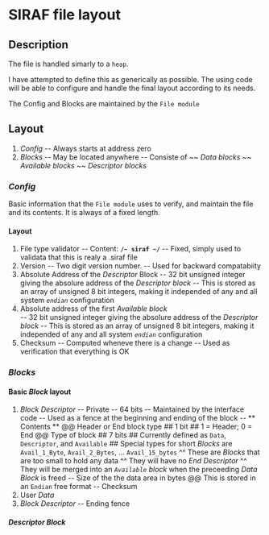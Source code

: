 # SIRAF file layout

## Description

The file is handled simarly to a `heap`.

I have attempted to define this as generically as possible. The using code will be able to configure and handle the
final layout according to its needs.

The Config and Blocks are maintained by the `File module`

## Layout

1. _Config_ 
    -- Always starts at address zero
2. _Blocks_
    -- May be located anywhere 
    -- Consiste of 
        ~~ _Data blocks_
        ~~ _Available blocks_
        ~~ _Descriptor blocks_

### _Config_

Basic information that the `File module` uses to verify, and maintain the file and its contents. It is always of a fixed length.

#### Layout
1. File type validator
    -- Content: **`/~ siraf ~/`**
    -- Fixed, simply used to validata that this is realy a .siraf file
2. Version
    -- Two digit version number.
    -- Used for backward compatabiity
3. Absolute Address of the _Descriptor_ Block
    -- 32 bit unsigned integer giving the absolure address of the _Descriptor block_
    -- This is stored as an array of unsigned 8 bit integers, making it independed of any and all system _`endian`_ configuration
4. Absolute address of the first _Available block_    
    -- 32 bit unsigned integer giving the absolure address of the _Descriptor block_
    -- This is stored as an array of unsigned 8 bit integers, making it independed of any and all system _`endian`_ configuration
5. Checksum
    -- Computed wheneve there is a change
    -- Used as verification that everything is OK

### _Blocks_

#### Basic _Block_ layout
1. _Block Descriptor_
    -- Private
    -- 64 bits
    -- Maintained by the interface code
    -- Used as a fence at the beginning and ending of the block
    -- ** Contents **
        @@ Header or End block type
            ## 1 bit
            ## 1 = Header; 0 = End
        @@ Type of block
            ## 7 bits
            ## Currently defined as `Data`, `Descriptor`, and `Available`
            ## Special types for short _Blocks_ are `Avail_1_Byte`, `Avail_2_Bytes`, ... `Avail_15_bytes`
                ^^ These are _Blocks_ that are too small to hold any data
                ^^ They will have no _End Descriptor_
                ^^ They will be merged into an _`Available` block_ when the preceeding _Data Block_ is freed
    -- Size of the the data area in bytes
        @@ This is stored in an `Endian` free format
    -- Checksum
2. User _Data_
3. _Block Descriptor_
    -- Ending fence

#### _Descriptor Block_